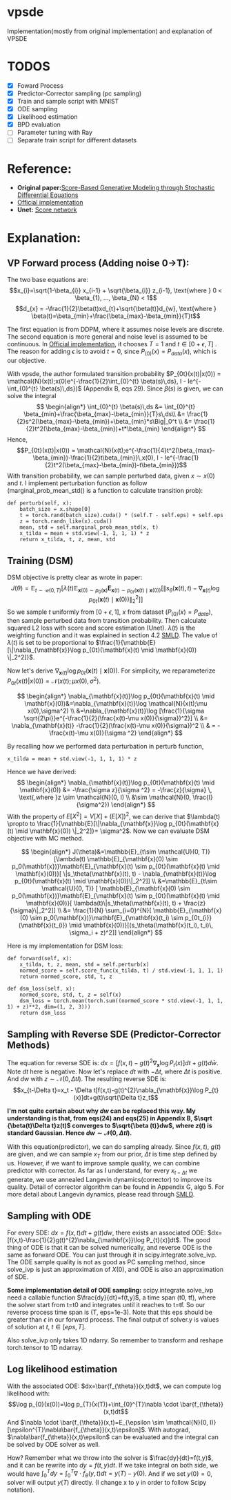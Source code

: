 

# vpsde
Implementation(mostly from original implementation) and explanation of VPSDE
# TODOS
- [x] Foward Process
- [x] Predictor-Corrector sampling (pc sampling) 
- [x] Train and sample script with MNIST
- [x] ODE sampling
- [x] Likelihood estimation
- [x] BPD evaluation
- [ ] Parameter tuning with Ray
- [ ] Separate train script for different datasets

# Reference:
- **Original paper:**[Score-Based Generative Modeling through Stochastic Differential Equations](https://arxiv.org/pdf/2011.13456.pdf)
- [Official implementation](https://github.com/yang-song/score_sde_pytorch)
- **Unet:**  [Score network](https://github.com/CW-Huang/sdeflow-light/blob/main/lib/models/unet.py)

# Explanation:
## VP Forward process (Adding noise 0->T):
The two base equations are: 
$$x_{i}=\sqrt{1-\beta_{i}} x_{i-1} + \sqrt{\beta_{i}} z_{i-1}, \text{where } 0 < \beta_{1}, ..., \beta_{N} < 1$$
$$d_{x} = -\frac{1}{2}\beta(t)xd_{t}+\sqrt{\beta(t)}d_{w}, \text{where } \beta(t)=\beta_{min}+\frac{\beta_{max}-\beta_{min}}{T}t$$

The first equation is from DDPM, where it assumes noise levels are discrete. The second equation is more general and noise level is assumed to be continuous. In [Official implementation](https://github.com/yang-song/score_sde_pytorch), it chooses $T=1$ and $t \in [0+\epsilon, T]$ . The reason for adding $\epsilon$ is to avoid $t=0$, since $P_{(0)}(x) = P_{data}(x)$, which is our objective.

With vpsde, the author formulated transition probability $P_{0t}(x(t)|x(0)) = \mathcal{N}(x(t);x(0)e^{-\frac{1}{2}\int_{0}^{t} \beta(s)\,ds}, I - Ie^{-\int_{0}^{t} \beta(s)\,ds})$ (Appendix B, eqs 29). Since $\beta(s)$ is given, we can solve the integral
$$
\begin{align*}
\int_{0}^{t} \beta(s)\,ds &= \int_{0}^{t} \beta_{min}+\frac{\beta_{max}-\beta_{min}}{T}s\,ds\\
&= \frac{1}{2}s^2(\beta_{max}-\beta_{min})+\beta_{min}*s\Big|_0^t \\
&= \frac{1}{2}t^2(\beta_{max}-\beta_{min})+t*\beta_{min}
\end{align*}
$$
Hence,  $$P_{0t}(x(t)|x(0)) = \mathcal{N}(x(t);e^{-\frac{1}{4}t^2(\beta_{max}-\beta_{min})-\frac{1}{2}t\beta_{min}}\,x(0), I - Ie^{-\frac{1}{2}t^2(\beta_{max}-\beta_{min})-t\beta_{min}})$$
With transition probability, we can sample perturbed data, given $x\sim x(0)$ and $t$. I implement perturbation function as follow (marginal_prob_mean_std() is a function to calculate transition prob):
```
def perturb(self, x):  
    batch_size = x.shape[0]  
    t = torch.rand(batch_size).cuda() * (self.T - self.eps) + self.eps  
    z = torch.randn_like(x).cuda()  
    mean, std = self.marginal_prob_mean_std(x, t)  
    x_tilda = mean + std.view(-1, 1, 1, 1) * z  
    return x_tilda, t, z, mean, std
```
## Training (DSM)
DSM objective is pretty clear as wrote in paper:
$$J(\theta)=\mathbb{E}_{t\sim \mathcal{U}(0, T)} [\lambda(t) \mathbb{E}_{\mathbf{x}(0) \sim p_0(\mathbf{x})}\mathbf{E}_{\mathbf{x}(t) \sim p_{0t}(\mathbf{x}(t) \mid \mathbf{x}(0))}[ \|s_\theta(\mathbf{x}(t), t) - \nabla_{\mathbf{x}(t)}\log p_{0t}(\mathbf{x}(t) \mid \mathbf{x}(0))\|_2^2]]$$
So we sample $t$ uniformly from $[0+\epsilon, 1]$, $x$ from dataset ($P_{(0)}(x)=P_{data}$), then sample perturbed data from transition probability. Then calculate squared L2 loss with score and score estimation (Unet). $\lambda(t)$ is the weighting function and it was explained in section 4.2 [SMLD](https://arxiv.org/pdf/1907.05600.pdf). The value of $\lambda(t)$ is set to be proportional to $\frac{1}{\mathbb{E}[\|\nabla_{\mathbf{x}}\log p_{0t}(\mathbf{x}(t) \mid \mathbf{x}(0)) \|_2^2]}$.  

Now let's derive $\nabla_{\mathbf{x}(t)}\log p_{0t}(\mathbf{x}(t) \mid \mathbf{x}(0))$. For simplicity, we reparameterize $P_{0t}(x(t)|x(0)) = \mathcal{N}(x(t);\mu x(0),\sigma^2)$. 


$$
\begin{align*}
\nabla_{\mathbf{x}(t)}\log p_{0t}(\mathbf{x}(t) \mid \mathbf{x}(0))&=\nabla_{\mathbf{x}(t)}\log \mathcal{N}(x(t);\mu x(0),\sigma^2) \\
&=\nabla_{\mathbf{x}(t)}\log [\frac{1}{\sigma \sqrt{2\pi}}e^{-\frac{1}{2}(\frac{x(t)-\mu x(0)}{\sigma})^2}] \\
&= \nabla_{\mathbf{x}(t)} -\frac{1}{2}(\frac{x(t)-\mu x(0)}{\sigma})^2 \\
& = -\frac{x(t)-\mu x(0)}{\sigma ^2}
\end{align*}  
$$

By recalling how we performed data perturbation in perturb function, 
```
x_tilda = mean + std.view(-1, 1, 1, 1) * z  
```
Hence we have derived:
$$
\begin{align*}
\nabla_{\mathbf{x}(t)}\log p_{0t}(\mathbf{x}(t) \mid \mathbf{x}(0)) &= -\frac{\sigma z}{\sigma ^2} = -\frac{z}{\sigma} \, \text{,where }z \sim \mathcal{N}(0, I) \\
&\sim \mathcal{N}(0, \frac{I}{\sigma^2})
\end{align*}  
$$
With the property of $E[X^2]=V[X]+(E[X])^2$, we can derive that $\lambda(t) \propto to \frac{1}{\mathbb{E}[\|\nabla_{\mathbf{x}}\log p_{0t}(\mathbf{x}(t) \mid \mathbf{x}(0)) \|_2^2]}= \sigma^2$. Now we can evaluate DSM objective with MC method.

$$
\begin{align*}
J(\theta)&=\mathbb{E}_{t\sim \mathcal{U}(0, T)} [\lambda(t) \mathbb{E}_{\mathbf{x}(0) \sim p_0(\mathbf{x})}\mathbf{E}_{\mathbf{x}(t) \sim p_{0t}(\mathbf{x}(t) \mid \mathbf{x}(0))}[ \|s_\theta(\mathbf{x}(t), t) - \nabla_{\mathbf{x}(t)}\log p_{0t}(\mathbf{x}(t) \mid \mathbf{x}(0))\|_2^2]] \\
&=\mathbb{E}_{t\sim \mathcal{U}(0, T)} [ \mathbb{E}_{\mathbf{x}(0) \sim p_0(\mathbf{x})}\mathbf{E}_{\mathbf{x}(t) \sim p_{0t}(\mathbf{x}(t) \mid \mathbf{x}(0))}[ \lambda(t)\|s_\theta(\mathbf{x}(t), t) + \frac{z}{\sigma}\|_2^2]] \\
&= \frac{1}{N} \sum_{i=0}^{N}[ \mathbb{E}_{\mathbf{x}(0) \sim p_0(\mathbf{x})}\mathbf{E}_{\mathbf{x}(t_i) \sim p_{0t_{i}}(\mathbf{x}(t_{i}) \mid \mathbf{x}(0))}[(s_\theta(\mathbf{x}(t_i), t_i)\, \sigma_i + z)^2]]
\end{align*}  
$$

Here is my implementation for DSM loss:
```
def forward(self, x):  
    x_tilda, t, z, mean, std = self.perturb(x)  
    normed_score = self.score_func(x_tilda, t) / std.view(-1, 1, 1, 1)  
    return normed_score, std, t, z

def dsm_loss(self, x):  
    normed_score, std, t, z = self(x)  
    dsm_loss = torch.mean(torch.sum((normed_score * std.view(-1, 1, 1, 1) + z)**2, dim=(1, 2, 3)))  
    return dsm_loss
```

## Sampling with Reverse SDE (Predictor-Corrector Methods)
The equation for reverse SDE is: $dx=[f(x,t)-g(t)^{2}\nabla_{\mathbf{x}}\log P_{t}(x)]dt+g(t)d\bar{w}$. Note $dt$ here is negative. Now let's replace $dt$ with $-\Delta t$, where $\Delta t$ is positive. And $dw$ with $z \sim \mathcal{N}(0, \Delta tI)$. The resulting reverse SDE is: $$x_{t-\Delta t}=x_t - \Delta t[f(x,t)-g(t)^{2}\nabla_{\mathbf{x}}\log P_{t}(x)]dt+g(t)\sqrt{\Delta t}z_t$$

**I'm not quite certain about why $dw$ can be replaced this way. My understanding is that, from eqs(24) and eqs(25) in Appendix B, $\sqrt {\beta(t)\Delta t}z(t)$ converges to $\sqrt{\beta (t)}dw$, where $z(t)$ is standard Gaussian. Hence $dw \sim \mathcal{N}(0, \Delta tI)$.**

With this equation(predictor), we can do sampling already. Since $f(x,t)$, $g(t)$ are given, and we can sample $x_T$ from our prior, $\Delta t$ is time step defined by us. However, if we want to improve sample quality, we can combine predictor with corrector. As far as I understand, for every $x_{t-\Delta t}$ we generate, we use annealed Langevin dynamics(corrector) to improve its quality. Detail of corrector algorithm can be found in Appendix G, algo 5. For more detail about Langevin dynamics, please read through [SMLD](https://arxiv.org/pdf/1907.05600.pdf).

## Sampling with ODE
For every SDE: $dx=f(x,t)dt+g(t)dw$, there exists an associated ODE: $dx=[f(x,t)-\frac{1}{2}g(t)^{2}\nabla_{\mathbf{x}}\log P_{t}(x)]dt$. The good thing of ODE is that it can be solved numerically, and reverse ODE is the same as forward ODE. You can just through it in scipy.integrate.solve_ivp. The ODE sample quality is not as good as PC sampling method, since solve_ivp is just an approximation of $X(0)$, and ODE is also an approximation of SDE.

**Some implementation detail of ODE sampling:**
scipy.integrate.solve_ivp need a callable function $\frac{dy}{dt}=f(t,y)$, a time span (t0, tf), where the solver start from t=t0 and integrates until it reaches to t=tf. So our reverse process time span is (T, eps=1e-3). Note that this eps should be greater than $\epsilon$ in our forward process. The final output of solver.y is values of solution at $t$, $t\in [eps, T]$. 

Also solve_ivp only takes 1D ndarry. So remember to transform and reshape torch.tensor to 1D ndarray.

## Log likelihood estimation
With the associated ODE: $dx=\bar{f_{\theta}}(x,t)dt$, we can compute log likelihood with:
$$\log p_{0}(x(0))=\log p_{T}(x(T))+\int_{0}^{T}\nabla \cdot \bar{f_{\theta}}(x,t)dt$$
And $\nabla \cdot \bar{f_{\theta}}(x,t)=E_{\epsilon \sim \mathcal{N}(0, I)}[\epsilon^{T}\nabla\bar{f_{\theta}}(x,t)\epsilon]$. With autograd, $\nabla\bar{f_{\theta}}(x,t)\epsilon$ can be evaluated and the integral can be solved by ODE solver as well.

How? Remember what we throw into the solver is $\frac{dy}{dt}=f(t,y)$, and it can be rewrite into $dy=f(t,y)dt$. If we take integral on both side, we would have $\int_{0}^{T}dy=\int_{0}^{T}\nabla \cdot \bar{f}_{\theta}(y,t)dt=y(T)-y(0)$. And if we set $y(0)=0$, solver will output $y(T)$ directly. (I change x to y in order to follow Scipy notation).
